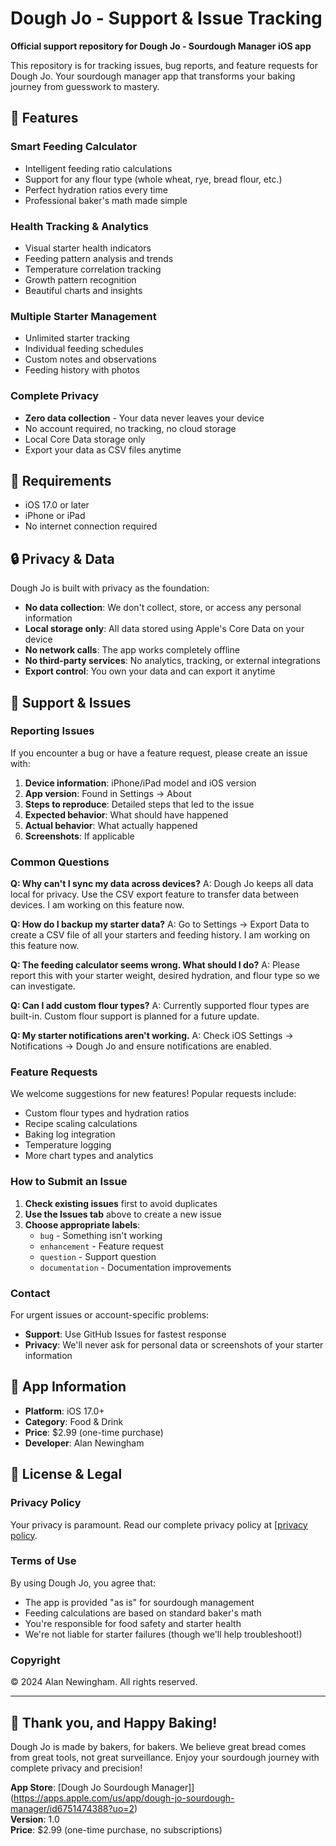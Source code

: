 # Dough Jo - Support & Issue Tracking

**Official support repository for Dough Jo - Sourdough Manager iOS app**

This repository is for tracking issues, bug reports, and feature requests for Dough Jo. Your sourdough manager app that transforms your baking journey from guesswork to mastery.

## 🥖 Features

### Smart Feeding Calculator
- Intelligent feeding ratio calculations
- Support for any flour type (whole wheat, rye, bread flour, etc.)
- Perfect hydration ratios every time
- Professional baker's math made simple

### Health Tracking & Analytics
- Visual starter health indicators
- Feeding pattern analysis and trends
- Temperature correlation tracking
- Growth pattern recognition
- Beautiful charts and insights

### Multiple Starter Management
- Unlimited starter tracking
- Individual feeding schedules
- Custom notes and observations
- Feeding history with photos

### Complete Privacy
- **Zero data collection** - Your data never leaves your device
- No account required, no tracking, no cloud storage
- Local Core Data storage only
- Export your data as CSV files anytime

## 📱 Requirements

- iOS 17.0 or later
- iPhone or iPad
- No internet connection required

## 🔒 Privacy & Data

Dough Jo is built with privacy as the foundation:

- **No data collection**: We don't collect, store, or access any personal information
- **Local storage only**: All data stored using Apple's Core Data on your device
- **No network calls**: The app works completely offline
- **No third-party services**: No analytics, tracking, or external integrations
- **Export control**: You own your data and can export it anytime

## 💬 Support & Issues

### Reporting Issues

If you encounter a bug or have a feature request, please create an issue with:

1. **Device information**: iPhone/iPad model and iOS version
2. **App version**: Found in Settings → About
3. **Steps to reproduce**: Detailed steps that led to the issue
4. **Expected behavior**: What should have happened
5. **Actual behavior**: What actually happened
6. **Screenshots**: If applicable

### Common Questions

**Q: Why can't I sync my data across devices?**
A: Dough Jo keeps all data local for privacy. Use the CSV export feature to transfer data between devices. I am working on this feature now.

**Q: How do I backup my starter data?**
A: Go to Settings → Export Data to create a CSV file of all your starters and feeding history. I am working on this feature now.

**Q: The feeding calculator seems wrong. What should I do?**
A: Please report this with your starter weight, desired hydration, and flour type so we can investigate.

**Q: Can I add custom flour types?**
A: Currently supported flour types are built-in. Custom flour support is planned for a future update.

**Q: My starter notifications aren't working.**
A: Check iOS Settings → Notifications → Dough Jo and ensure notifications are enabled.

### Feature Requests

We welcome suggestions for new features! Popular requests include:

- Custom flour types and hydration ratios
- Recipe scaling calculations
- Baking log integration
- Temperature logging
- More chart types and analytics

### How to Submit an Issue

1. **Check existing issues** first to avoid duplicates
2. **Use the Issues tab** above to create a new issue
3. **Choose appropriate labels**:
   - `bug` - Something isn't working
   - `enhancement` - Feature request
   - `question` - Support question
   - `documentation` - Documentation improvements

### Contact

For urgent issues or account-specific problems:

- **Support**: Use GitHub Issues for fastest response
- **Privacy**: We'll never ask for personal data or screenshots of your starter information

## 📱 App Information

- **Platform**: iOS 17.0+
- **Category**: Food & Drink
- **Price**: $2.99 (one-time purchase)
- **Developer**: Alan Newingham

## 📄 License & Legal

### Privacy Policy
Your privacy is paramount. Read our complete privacy policy at [[privacy policy](https://raw.githubusercontent.com/01000001-01001110/Dough-Jo-Sourdough-Manager/refs/heads/main/docs/privacy-policy.md).

### Terms of Use
By using Dough Jo, you agree that:
- The app is provided "as is" for sourdough management
- Feeding calculations are based on standard baker's math
- You're responsible for food safety and starter health
- We're not liable for starter failures (though we'll help troubleshoot!)

### Copyright
© 2024 Alan Newingham. All rights reserved.

---

## 🍞 Thank you, and Happy Baking!

Dough Jo is made by bakers, for bakers. We believe great bread comes from great tools, not great surveillance. Enjoy your sourdough journey with complete privacy and precision!

**App Store**: [Dough Jo Sourdough Manager]](https://apps.apple.com/us/app/dough-jo-sourdough-manager/id6751474388?uo=2)  
**Version**: 1.0  
**Price**: $2.99 (one-time purchase, no subscriptions)
